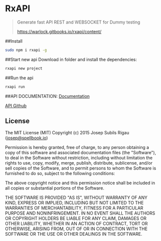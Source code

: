 # RxAPI
>Generate fast API REST and WEBSOCKET for Dummy testing
>
>https://warlock.gitbooks.io/rxapi/content/

##Install
```sh
sudo npm i rxapi -g
```

##Start new api
Download in folder and install the dependencies:
```sh
rxapi new project
```

##Run the api
```sh
rxapi run
```

##API DOCUMENTATION:
[Documentation](https://warlock.gitbooks.io/rxapi/content/)

[API Github](https://github.com/warlock/nodejs-api-rest-tester)

## License
The MIT License (MIT)
Copyright (c) 2015 Josep Subils Rigau (josep@spellbook.io)

Permission is hereby granted, free of charge, to any person obtaining a copy of this software and associated documentation files (the "Software"), to deal in the Software without restriction, including without limitation the rights to use, copy, modify, merge, publish, distribute, sublicense, and/or sell copies of the Software, and to permit persons to whom the Software is furnished to do so, subject to the following conditions:

The above copyright notice and this permission notice shall be included in all copies or substantial portions of the Software.

THE SOFTWARE IS PROVIDED "AS IS", WITHOUT WARRANTY OF ANY KIND, EXPRESS OR IMPLIED, INCLUDING BUT NOT LIMITED TO THE WARRANTIES OF MERCHANTABILITY, FITNESS FOR A PARTICULAR PURPOSE AND NONINFRINGEMENT. IN NO EVENT SHALL THE AUTHORS OR COPYRIGHT HOLDERS BE LIABLE FOR ANY CLAIM, DAMAGES OR OTHER LIABILITY, WHETHER IN AN ACTION OF CONTRACT, TORT OR OTHERWISE, ARISING FROM, OUT OF OR IN CONNECTION WITH THE SOFTWARE OR THE USE OR OTHER DEALINGS IN THE SOFTWARE.
